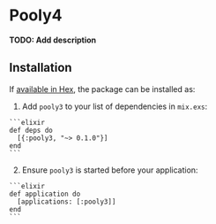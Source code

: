 # Pooly4

**TODO: Add description**

## Installation

If [available in Hex](https://hex.pm/docs/publish), the package can be installed as:

  1. Add `pooly3` to your list of dependencies in `mix.exs`:

    ```elixir
    def deps do
      [{:pooly3, "~> 0.1.0"}]
    end
    ```

  2. Ensure `pooly3` is started before your application:

    ```elixir
    def application do
      [applications: [:pooly3]]
    end
    ```

